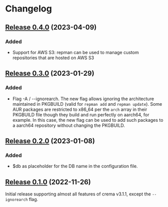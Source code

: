 # Changelog

## [Release 0.4.0](https://gitlab.com/mipimipi/repman/tags/v0.4.0) (2023-04-09)

### Added

- Support for AWS S3: repman can be used to manage custom repositories that are hosted on AWS S3

## [Release 0.3.0](https://gitlab.com/mipimipi/repman/tags/v0.3.0) (2023-01-29)

### Added

- Flag -A / --ignorearch. The new flag allows ignoring the architecture maintained in PKGBUILD (valid for `repman add` and `repman update`). Some AUR packages are restricted to x86_64 per the `arch` array in their PKGBUILD  file though they build and run perfectly on aarch64, for example. In this case, the new flag can be used to add such packages to a aarch64 repository without changing the PKGBUILD.

## [Release 0.2.0](https://gitlab.com/mipimipi/repman/tags/v0.2.0) (2023-01-08)

### Added

- $db as placeholder for the DB name in the configuration file.

## [Release 0.1.0](https://gitlab.com/mipimipi/repman/tags/v0.1.0) (2022-11-26)

Initial release supporting almost all features of crema v3.1.1, except the `--ignorearch` flag. 
